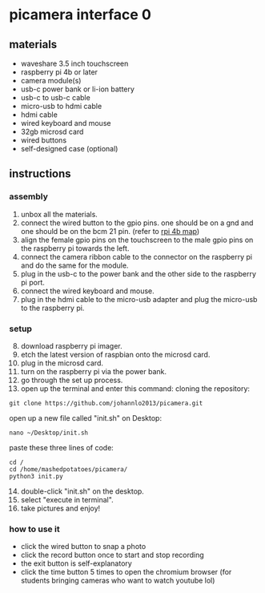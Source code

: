# picamera interface 0
## materials
- waveshare 3.5 inch touchscreen
- raspberry pi 4b or later
- camera module(s)
- usb-c power bank or li-ion battery
- usb-c to usb-c cable
- micro-usb to hdmi cable
- hdmi cable
- wired keyboard and mouse
- 32gb microsd card
- wired buttons
- self-designed case (optional)
## instructions
### assembly
1. unbox all the materials.
2. connect the wired button to the gpio pins. one should be on a gnd and one should be on the bcm 21 pin. (refer to [rpi 4b map](https://toptechboy.com/wp-content/uploads/2022/04/pinout-corrected-1024x605.jpg))
3. align the female gpio pins on the touchscreen to the male gpio pins on the raspberry pi towards the left.
4. connect the camera ribbon cable to the connector on the raspberry pi and do the same for the module.
5. plug in the usb-c to the power bank and the other side to the raspberry pi port.
6. connect the wired keyboard and mouse.
7. plug in the hdmi cable to the micro-usb adapter and plug the micro-usb to the raspberry pi.
### setup
8. download raspberry pi imager.
9. etch the latest version of raspbian onto the microsd card.
10. plug in the microsd card.
11. turn on the raspberry pi via the power bank.
12. go through the set up process.
13. open up the terminal and enter this command:
cloning the repository:
```
git clone https://github.com/johannlo2013/picamera.git
```
open up a new file called "init.sh" on Desktop:
```
nano ~/Desktop/init.sh
```
paste these three lines of code:
```
cd /
cd /home/mashedpotatoes/picamera/
python3 init.py
```
14. double-click "init.sh" on the desktop. 
15. select "execute in terminal".
16. take pictures and enjoy!
### how to use it
- click the wired button to snap a photo
- click the record button once to start and stop recording
- the exit button is self-explanatory
- click the time button 5 times to open the chromium browser (for students bringing cameras who want to watch youtube lol)